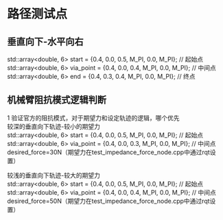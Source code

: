 # 路径测试点
## 垂直向下-水平向右
std::array<double, 6> start = {0.4, 0.0, 0.5, M_PI, 0.0, M_PI};  // 起始点  
std::array<double, 6> via_point = {0.4, 0.0, 0.4, M_PI, 0.0, M_PI};  // 中间点  
std::array<double, 6> end = {0.4, 0.3, 0.4, M_PI, 0.0, M_PI};  // 终点  

## 机械臂阻抗模式逻辑判断
1 验证官方的阻抗模式，对于期望力和设定轨迹的逻辑，哪个优先  
较深的垂直向下轨迹-较小的期望力  
std::array<double, 6> start = {0.4, 0.0, 0.5, M_PI, 0.0, M_PI};  // 起始点  
std::array<double, 6> via_point = {0.4, 0.0, 0.3, M_PI, 0.0, M_PI};  // 中间点  
desired_force=30N（期望力在test_impedance_force_node.cpp中通过rqt设置）

较浅的垂直向下轨迹-较大的期望力  
std::array<double, 6> start = {0.4, 0.0, 0.5, M_PI, 0.0, M_PI};  // 起始点  
std::array<double, 6> via_point = {0.4, 0.0, 0.4, M_PI, 0.0, M_PI};  // 中间点  
desired_force=50N（期望力在test_impedance_force_node.cpp中通过rqt设置）